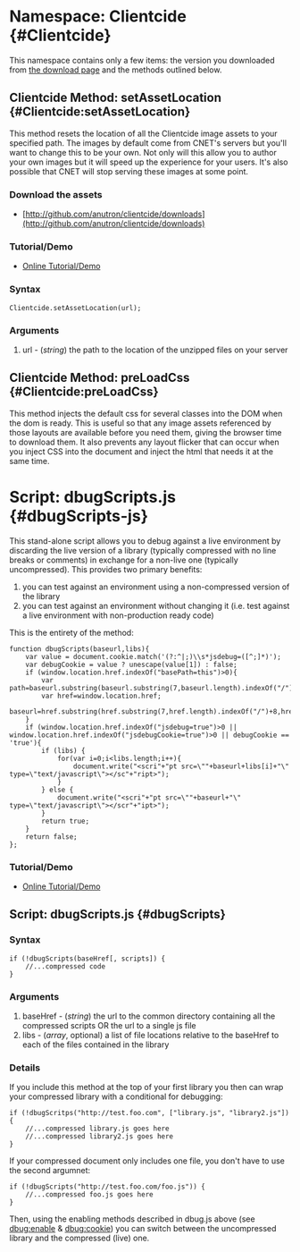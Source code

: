 Namespace: Clientcide {#Clientcide}
======================================================

This namespace contains only a few items: the version you downloaded from [the download page][] and the methods outlined below.

Clientcide Method: setAssetLocation {#Clientcide:setAssetLocation}
-------------------------------------------------------

This method resets the location of all the Clientcide image assets to your specified path. The images by default come from CNET's servers but you'll want to change this to be your own. Not only will this allow you to author your own images but it will speed up the experience for your users. It's also possible that CNET will stop serving these images at some point.

### Download the assets

 * [http://github.com/anutron/clientcide/downloads](http://github.com/anutron/clientcide/downloads)

### Tutorial/Demo

* [Online Tutorial/Demo](http://www.clientcide.com/wiki/cnet-libraries/01-core/00-clientcide)

### Syntax

	Clientcide.setAssetLocation(url);

### Arguments

1. url - (*string*) the path to the location of the unzipped files on your server

Clientcide Method: preLoadCss {#Clientcide:preLoadCss}
----------------------------------------------------------------

This method injects the default css for several classes into the DOM when the dom is ready. This is useful so that any image assets referenced by those layouts are available before you need them, giving the browser time to download them. It also prevents any layout flicker that can occur when you inject CSS into the document and inject the html that needs it at the same time.

Script: dbugScripts.js {#dbugScripts-js}
========================================


This stand-alone script allows you to debug against a live environment by discarding the live version of a library (typically compressed with no line breaks or comments) in exchange for a non-live one (typically uncompressed). This provides two primary benefits:

1. you can test against an environment using a non-compressed version of the library
2. you can test against an environment without changing it (i.e. test against a live environment with non-production ready code)

This is the entirety of the method:

	function dbugScripts(baseurl,libs){
		var value = document.cookie.match('(?:^|;)\\s*jsdebug=([^;]*)');
		var debugCookie = value ? unescape(value[1]) : false;
		if (window.location.href.indexOf("basePath=this")>0){
			var path=baseurl.substring(baseurl.substring(7,baseurl.length).indexOf("/")+8,baseurl.length);
			var href=window.location.href;
			baseurl=href.substring(href.substring(7,href.length).indexOf("/")+8,href.length);
		}
		if (window.location.href.indexOf("jsdebug=true")>0 || window.location.href.indexOf("jsdebugCookie=true")>0 || debugCookie == 'true'){ 
			if (libs) {
				for(var i=0;i<libs.length;i++){
					document.write("<scri"+"pt src=\""+baseurl+libs[i]+"\" type=\"text/javascript\"></sc"+"ript>");
				}
			} else {
				document.write("<scri"+"pt src=\""+baseurl+"\" type=\"text/javascript\"></scr"+"ipt>");
			}
			return true;
		}
		return false;
	};

### Tutorial/Demo

* [Online Tutorial/Demo](http://www.clientcide.com/wiki/cnet-libraries/01-core/00-dbug#dbugscripts)

Script: dbugScripts.js {#dbugScripts}
------------------------------------

### Syntax

	if (!dbugScripts(baseHref[, scripts]) {
		//...compressed code
	}

### Arguments

1. baseHref - (*string*) the url to the common directory containing all the compressed scripts OR the url to a single js file
2. libs - (*array*, optional) a list of file locations relative to the baseHref to each of the files contained in the library

### Details

If you include this method at the top of your first library you then can wrap your compressed library with a conditional for debugging:

	if (!dbugScritps("http://test.foo.com", ["library.js", "library2.js"]) {
		//...compressed library.js goes here
		//...compressed library2.js goes here
	}

If your compressed document only includes one file, you don't have to use the second argumnet:

	if (!dbugScripts("http://test.foo.com/foo.js")) {
		//...compressed foo.js goes here
	}

Then, using the enabling methods described in dbug.js above (see [dbug:enable][] & [dbug:cookie][]) you can switch between the uncompressed library and the compressed (live) one.

[dbug:disableCookie]: #dbug:disableCookie
[dbug:enable]: #dbug:enable
[dbug:cookie]: #dbug:cookie
[http://getfirebug.com]: http://getfirebug.com
[http://www.getfirebug.com/console.html]: http://www.getfirebug.com/console.html


[the download page]: http://www.clientcide.com/js
[setAssetLocation]: #Clientcide:setAssetLocation